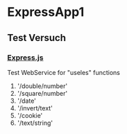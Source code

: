 # ExpressApp1

## Test Versuch

### [Express.js](https://expressjs.com/de/)

Test WebService for "useles" functions 
1. '/double/number'
2. '/square/number'
3. '/date'
4. '/invert/text'
5. '/cookie'
6. '/text/string'
